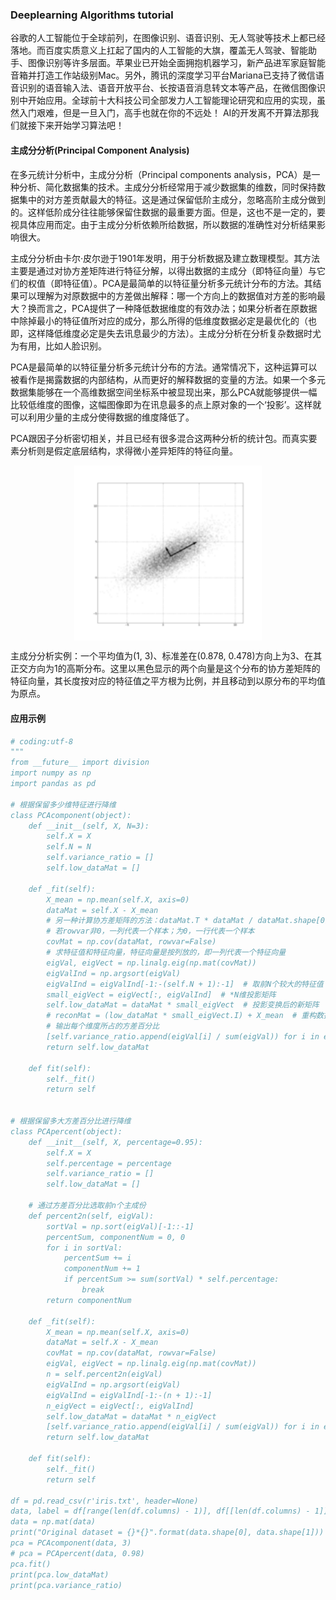 ### Deeplearning Algorithms tutorial
谷歌的人工智能位于全球前列，在图像识别、语音识别、无人驾驶等技术上都已经落地。而百度实质意义上扛起了国内的人工智能的大旗，覆盖无人驾驶、智能助手、图像识别等许多层面。苹果业已开始全面拥抱机器学习，新产品进军家庭智能音箱并打造工作站级别Mac。另外，腾讯的深度学习平台Mariana已支持了微信语音识别的语音输入法、语音开放平台、长按语音消息转文本等产品，在微信图像识别中开始应用。全球前十大科技公司全部发力人工智能理论研究和应用的实现，虽然入门艰难，但是一旦入门，高手也就在你的不远处！
AI的开发离不开算法那我们就接下来开始学习算法吧！

#### 主成分分析(Principal Component Analysis)

在多元统计分析中，主成分分析（Principal components analysis，PCA）是一种分析、简化数据集的技术。主成分分析经常用于减少数据集的维数，同时保持数据集中的对方差贡献最大的特征。这是通过保留低阶主成分，忽略高阶主成分做到的。这样低阶成分往往能够保留住数据的最重要方面。但是，这也不是一定的，要视具体应用而定。由于主成分分析依赖所给数据，所以数据的准确性对分析结果影响很大。

主成分分析由卡尔·皮尔逊于1901年发明，用于分析数据及建立数理模型。其方法主要是通过对协方差矩阵进行特征分解，以得出数据的主成分（即特征向量）与它们的权值（即特征值）。PCA是最简单的以特征量分析多元统计分布的方法。其结果可以理解为对原数据中的方差做出解释：哪一个方向上的数据值对方差的影响最大？换而言之，PCA提供了一种降低数据维度的有效办法；如果分析者在原数据中除掉最小的特征值所对应的成分，那么所得的低维度数据必定是最优化的（也即，这样降低维度必定是失去讯息最少的方法）。主成分分析在分析复杂数据时尤为有用，比如人脸识别。

PCA是最简单的以特征量分析多元统计分布的方法。通常情况下，这种运算可以被看作是揭露数据的内部结构，从而更好的解释数据的变量的方法。如果一个多元数据集能够在一个高维数据空间坐标系中被显现出来，那么PCA就能够提供一幅比较低维度的图像，这幅图像即为在讯息最多的点上原对象的一个‘投影’。这样就可以利用少量的主成分使得数据的维度降低了。

PCA跟因子分析密切相关，并且已经有很多混合这两种分析的统计包。而真实要素分析则是假定底层结构，求得微小差异矩阵的特征向量。

<p align="center">
<img width="300" align="center" src="../../images/401.jpg" />
</p>
主成分分析实例：一个平均值为(1, 3)、标准差在(0.878, 0.478)方向上为3、在其正交方向为1的高斯分布。这里以黑色显示的两个向量是这个分布的协方差矩阵的特征向量，其长度按对应的特征值之平方根为比例，并且移动到以原分布的平均值为原点。

#### 应用示例
```python
# coding:utf-8
"""
from __future__ import division
import numpy as np
import pandas as pd

# 根据保留多少维特征进行降维
class PCAcomponent(object):
    def __init__(self, X, N=3):
        self.X = X
        self.N = N
        self.variance_ratio = []
        self.low_dataMat = []

    def _fit(self):
        X_mean = np.mean(self.X, axis=0)
        dataMat = self.X - X_mean
        # 另一种计算协方差矩阵的方法：dataMat.T * dataMat / dataMat.shape[0]
        # 若rowvar非0，一列代表一个样本；为0，一行代表一个样本
        covMat = np.cov(dataMat, rowvar=False)
        # 求特征值和特征向量，特征向量是按列放的，即一列代表一个特征向量
        eigVal, eigVect = np.linalg.eig(np.mat(covMat))
        eigValInd = np.argsort(eigVal)
        eigValInd = eigValInd[-1:-(self.N + 1):-1]  # 取前N个较大的特征值
        small_eigVect = eigVect[:, eigValInd]  # *N维投影矩阵
        self.low_dataMat = dataMat * small_eigVect  # 投影变换后的新矩阵
        # reconMat = (low_dataMat * small_eigVect.I) + X_mean  # 重构数据
        # 输出每个维度所占的方差百分比
        [self.variance_ratio.append(eigVal[i] / sum(eigVal)) for i in eigValInd]
        return self.low_dataMat

    def fit(self):
        self._fit()
        return self


# 根据保留多大方差百分比进行降维
class PCApercent(object):
    def __init__(self, X, percentage=0.95):
        self.X = X
        self.percentage = percentage
        self.variance_ratio = []
        self.low_dataMat = []

    # 通过方差百分比选取前n个主成份
    def percent2n(self, eigVal):
        sortVal = np.sort(eigVal)[-1::-1]
        percentSum, componentNum = 0, 0
        for i in sortVal:
            percentSum += i
            componentNum += 1
            if percentSum >= sum(sortVal) * self.percentage:
                break
        return componentNum

    def _fit(self):
        X_mean = np.mean(self.X, axis=0)
        dataMat = self.X - X_mean
        covMat = np.cov(dataMat, rowvar=False)
        eigVal, eigVect = np.linalg.eig(np.mat(covMat))
        n = self.percent2n(eigVal)
        eigValInd = np.argsort(eigVal)
        eigValInd = eigValInd[-1:-(n + 1):-1]
        n_eigVect = eigVect[:, eigValInd]
        self.low_dataMat = dataMat * n_eigVect
        [self.variance_ratio.append(eigVal[i] / sum(eigVal)) for i in eigValInd]
        return self.low_dataMat

    def fit(self):
        self._fit()
        return self

df = pd.read_csv(r'iris.txt', header=None)
data, label = df[range(len(df.columns) - 1)], df[[len(df.columns) - 1]]
data = np.mat(data)
print("Original dataset = {}*{}".format(data.shape[0], data.shape[1]))
pca = PCAcomponent(data, 3)
# pca = PCApercent(data, 0.98)
pca.fit()
print(pca.low_dataMat)
print(pca.variance_ratio)

```
